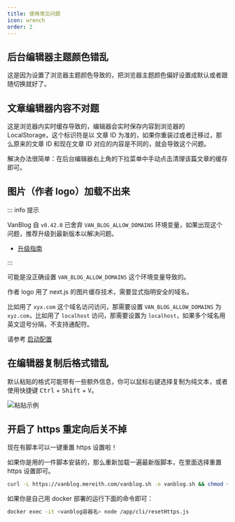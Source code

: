 ```yaml
---
title: 使用常见问题
icon: wrench
order: 2
---
```


## 后台编辑器主题颜色错乱

这是因为设置了浏览器主题颜色导致的，把浏览器主题颜色偏好设置成默认或者跟随切换就好了。

## 文章编辑器内容不对题

这是浏览器内实时缓存导致的，编辑器会实时保存内容到浏览器的 LocalStorage，这个标识符是以 文章 ID 为准的，如果你重装过或者迁移过，那么原来的文章 ID 和现在文章 ID 对应的内容是不同的，就会导致这个问题。

解决办法很简单：在后台编辑器右上角的下拉菜单中手动点击清理该篇文章的缓存即可。

## 图片（作者 logo）加载不出来

::: info 提示

VanBlog 自 `v0.42.0` 已舍弃 `VAN_BLOG_ALLOW_DOMAINS` 环境变量，如果出现这个问题，推荐升级到最新版本以解决问题。

- [升级指南](../guide/update.md)

:::

可能是没正确设置 `VAN_BLOG_ALLOW_DOMAINS` 这个环境变量导致的。

作者 logo 用了 next.js 的图片缓存技术，需要显式指明安全的域名。

比如用了 `xyx.com` 这个域名访问访问，那需要设置 `VAN_BLOG_ALLOW_DOMAINS` 为 `xyz.com`，比如用了 `localhost` 访问，那需要设置为 `localhost`，如果多个域名用英文逗号分隔，不支持通配符。

请参考 [启动配置](../reference/env.md#环境变量)

## 在编辑器复制后格式错乱

默认粘贴的格式可能带有一些额外信息，你可以鼠标右键选择复制为纯文本，或者使用快捷键 <kbd>Ctrl</kbd> + <kbd>Shift</kbd> + <kbd>V</kbd>。

![粘贴示例](https://pic.mereith.com/img/88b29bad4ad0ef7d6e411e43f80ec1bc.clipboard-2022-08-22.png)

## 开启了 https 重定向后关不掉
现在有脚本可以一键重置 https 设置啦！

如果你是用的一件脚本安装的，那么重新加载一遍最新版脚本，在里面选择重置 https 设置即可。
```bash
curl -L https://vanblog.mereith.com/vanblog.sh -o vanblog.sh && chmod +x vanblog.sh && ./vanblog.sh
```

如果你是自己用 docker 部署的运行下面的命令即可：
```bash
docker exec -it <vanblog容器名> node /app/cli/resetHttps.js
```